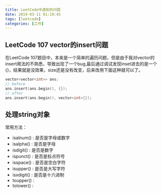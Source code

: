 ```yaml
---
title: LeetCode中遇到的问题
date: 2019-03-11 01:19:45
tags: [leetcode]
categories: [工作]
---
```


## LeetCode 107 vector的insert问题

在LeetCode 107题目中，本来是一个简单的遍历问题，但是由于我对vector的insert用法的不熟悉，导致出现了一个bug,最后通过调试发现inset进去的是一个{}，结果就是没效果，size还是没有改变，后来改用下面这种就可以了。

```c++
vector<vector<int>> ans;
// before
ans.insert(ans.begin(), {});
// after
ans.insert(ans.begin(), vector<int>{});
```

## 处理string对象

常用方法：

* isalnum() : 是否是字母或数字
* isalpha() : 是否是字母
* isdigit() : 是否是数字
* ispunct() : 是否是标点符号
* isspace() : 是否是空白字符
* isupper() : 是否是大写字符
* isxdigit() : 是否是十六进制 
* toupper() :
* tolower() : 